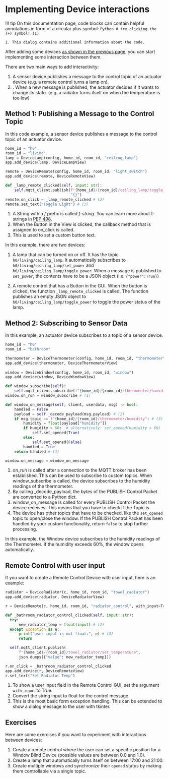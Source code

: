 # Implementing Device interactions

!!! tip
    On this documentation page, code blocks can contain helpful annotations in form
    of a circular plus symbol:
    ``` Python
    # try clicking the (+) symbol! (1)
    ```

    1. This dialog contains additional information about the code.

After adding some devices [as shown in the previous page](simulation-setup.md),
you can start implementing some interaction between them.

There are two main ways to add interactivity:

1. A sensor device publishes a message to the control topic of an actuator
   device (e.g. a remote control turns a lamp on).
2. . When a new
   message is published, the actuator decides if it wants to change its state.
   (e.g. a radiator turns itself on when the temperature is too low)

## Method 1: Publishing a Message to the Control Topic

In this code example, a sensor device publishes a message to the control topic
of an actuator device.

``` Python
home_id = "h0"
room_id = "living"
lamp = DeviceLamp(config, home_id, room_id, "ceiling_lamp")
app.add_device(lamp, DeviceLampView)

remote = DeviceRemote(config, home_id, room_id, "light_switch")
app.add_device(remote, DeviceRemoteView)

def _lamp_remote_clicked(self, input: str):
    self.mqtt_client.publish(f"{home_id}/{room_id}/ceiling_lamp/toggle_power", # (1)
                             "{}")
remote.on_click = _lamp_remote_clicked # (2)
remote.set_text("Toggle Light") # (3)
```

1. A String with a *f* prefix is called *f-string*. You can learn more about
   f-strings in [PEP 498](https://peps.python.org/pep-0498/).
2. When the Button in the View is clicked, the callback method that is assigned
   to on_click is called.
3. This is used to set a custom button text.

In this example, there are two devices:

1. A lamp that can be turned on or off. It has the
   topic `h0/living/ceiling_lamp`. It automatically subscribes
   to `h0/living/ceiling_lamp/set_power`
   and `h0/living/ceiling_lamp/toggle_power`.
   When a message is published to `set_power`, the contents have to be a JSON
   object (i.e. `{"power":True}`)

2. A remote control that has a Button in the GUI. When the button is clicked,
   the function `_lamp_remote_clicked` is called. The function publishes an
   empty JSON object to `h0/living/ceiling_lamp/toggle_power` to toggle the
   power status of the lamp.

## Method 2: Subscribing to Sensor Data

In this example, an actuator device subscribes to a topic of a sensor device.

``` Python
home_id = "h0"
room_id = "bathroom"

thermometer = DeviceThermometer(config, home_id, room_id, "thermometer")
app.add_device(thermometer, DeviceThermometerView)
        
window = DeviceWindow(config, home_id, room_id, "window")
app.add_device(window, DeviceWindowView)

def window_subscribe(self): 
    self.mqtt_client.subscribe(f"{home_id}/{room_id}/thermometer/humidity")
window.on_run = window_subscribe # (1)

def window_on_message(self, client, userdata, msg) -> bool:
    handled = False
    payload = self._decode_payload(msg.payload) # (2)
    if msg.topic == f"{home_id}/{room_id}/thermometer/humidity": # (3)
        humidity = float(payload["humidity"])
        if humidity > 60:  # alternatively: set_opened(humidity > 60)
            self.set_opened(True)
        else:
            self.set_opened(False)
        handled = True
    return handled # (4)

window.on_message = window_on_message
```

1. on_run is called after a connection to the MQTT broker has been established.
   This can be used to subscribe to custom topics. When window_subscribe is
   called, the device subscribes to the humidity readings of the thermometer.
2. By calling _decode_payload, the bytes of the PUBLISH Control Packet are
   converted to a Python dict.
3. window_on_message is called for every PUBLISH Control Packet the device
   receives. This means that you have to check if the Topic is 
4. The device has other topics that have to be checked, like the `set_opened`
   topic to open/close the window. If the PUBLISH Control Packet has been
   handled by your custom functionality, return `false` to stop further
   processing.

In this example, the Window device subscribes to the humidity readings of the
Thermometer. If the humidity exceeds 60%, the window opens automatically.

## Remote Control with user input

If you want to create a Remote Control Device with user input, here is an
example:

``` Python
radiator = DeviceRadiator(c, home_id, room_id, "towel_radiator")
app.add_device(radiator, DeviceRadiatorView)

r = DeviceRemote(c, home_id, room_id, "radiator_control", with_input=True) # (1)

def _bathroom_radiator_control_clicked(self, input: str):
  try:
      new_radiator_temp = float(input) # (2)
  except Exception as e:
      print("user input is not float:", e) # (3)
      return

  self.mqtt_client.publish(
      f"{home_id}/{room_id}/towel_radiator/set_temperature",
      json.dumps({"value": new_radiator_temp}))

r.on_click = _bathroom_radiator_control_clicked
app.add_device(r, DeviceRemoteView)
r.set_text("Set Radiator Temp")
```

1. To show a user input field in the Remote Control GUI, set the
   argument `with_input` to True.
2. Convert the string input to float for the control message
3. This is the most basic form exception handling. This can be extended to show
   a dialog message to the user with tkinter.

## Exercises

Here are some exercises if you want to experiment with interactions between
devices:

1. Create a remote control where the user can set a specific position for a
   Window Blind Device (possible values are between 0.0 and 1.0).
2. Create a lamp that automatically turns itself on between 17:00 and 21:00.
3. Create multiple windows and synchronize their `opened` status by making them
   controllable via a single topic.
